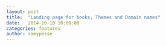 ```yaml
---
layout: post
title:  "Landing page for books, Themes and Domain names"
date:   2014-10-10 10:00:00
categories: features
author: samypesse
---
```



<!-- more -->
